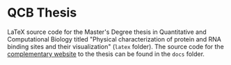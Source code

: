 # QCB Thesis
LaTeX source code for the Master's Degree thesis in Quantitative and Computational Biology titled "Physical characterization of protein and RNA binding sites and their visualization" (`latex` folder). The source code for the [complementary website](https://diegobarmor.github.io/thesis-qcb/) to the thesis can be found in the `docs` folder.
